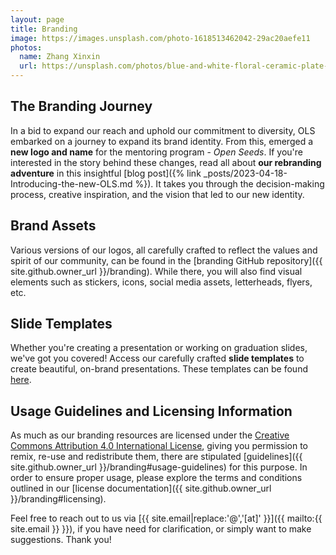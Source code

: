 ```yaml
---
layout: page
title: Branding
image: https://images.unsplash.com/photo-1618513462042-29ac20aefe11
photos:
  name: Zhang Xinxin
  url: https://unsplash.com/photos/blue-and-white-floral-ceramic-plate-cWY499Ma1SQ
---
```


## The Branding Journey
In a bid to expand our reach and uphold our commitment to diversity, OLS embarked on a journey to expand its brand identity. From this, emerged a **new logo and name** for the mentoring program - _Open Seeds_. If you're interested in the story behind these changes, read all about **our rebranding adventure** in this insightful [blog post]({% link _posts/2023-04-18-Introducing-the-new-OLS.md %}). It takes you through the decision-making process, creative inspiration, and the vision that led to our new identity.

## Brand Assets
Various versions of our logos, all carefully crafted to reflect the values and spirit of our community, can be found in the [branding GitHub repository]({{ site.github.owner_url }}/branding). While there, you will also find visual elements such as stickers, icons, social media assets, letterheads, flyers, etc.


## Slide Templates
Whether you're creating a presentation or working on graduation slides, we've got you covered! Access our carefully crafted **slide templates** to create beautiful, on-brand presentations. These templates can be found [here](https://docs.google.com/presentation/d/1575V9FZXgQA5DXkGRKYiRHbdR5D_QZWWFdwpYST6NWI/).


## Usage Guidelines and Licensing Information
As much as our branding resources are licensed under the [Creative Commons Attribution 4.0 International License](https://creativecommons.org/licenses/by/4.0/), giving you permission to remix, re-use and redistribute them, there are stipulated [guidelines]({{ site.github.owner_url }}/branding#usage-guidelines) for this purpose. 
In order to ensure proper usage, please explore the terms and conditions outlined in our [license documentation]({{ site.github.owner_url }}/branding#licensing).

Feel free to reach out to us via [{{ site.email|replace:'@','[at]' }}]({{ mailto:{{ site.email }} }}), if you have need for clarification, or simply want to make suggestions. Thank you!